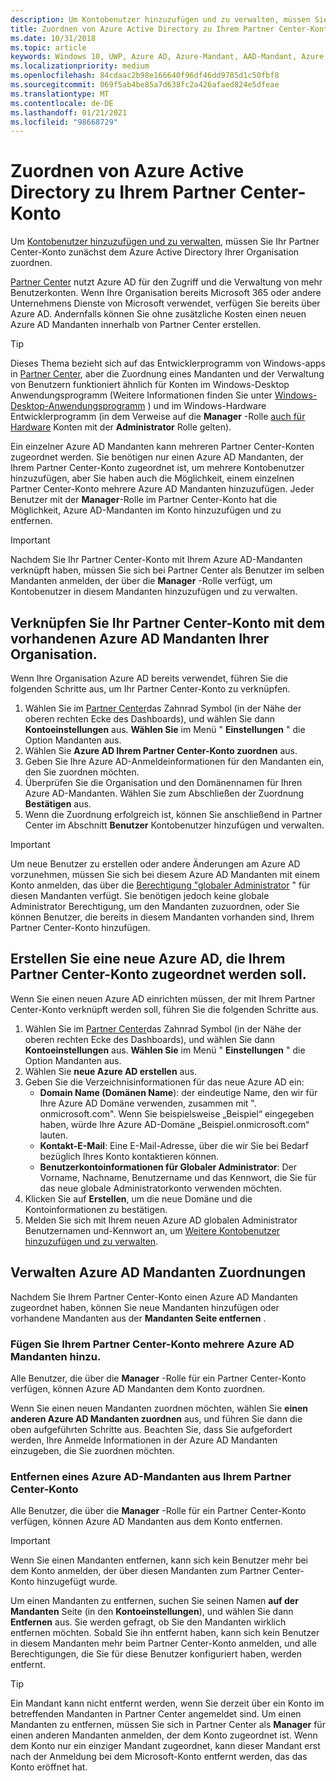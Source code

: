 ```yaml
---
description: Um Kontobenutzer hinzuzufügen und zu verwalten, müssen Sie Ihr Partner Center-Konto zunächst dem Azure Active Directory Ihrer Organisation zuordnen.
title: Zuordnen von Azure Active Directory zu Ihrem Partner Center-Konto
ms.date: 10/31/2018
ms.topic: article
keywords: Windows 10, UWP, Azure AD, Azure-Mandant, AAD-Mandant, Azure AD-Mandant, Mandanten Verwaltung, Mandanten
ms.localizationpriority: medium
ms.openlocfilehash: 84cdaac2b98e166640f96df46dd9785d1c50fbf8
ms.sourcegitcommit: 069f5ab4be85a7d638fc2a426afaed824e5dfeae
ms.translationtype: MT
ms.contentlocale: de-DE
ms.lasthandoff: 01/21/2021
ms.locfileid: "98668729"
---
```

# <a name="associate-azure-active-directory-with-your-partner-center-account"></a>Zuordnen von Azure Active Directory zu Ihrem Partner Center-Konto

Um [Kontobenutzer hinzuzufügen und zu verwalten](add-users-groups-and-azure-ad-applications.md), müssen Sie Ihr Partner Center-Konto zunächst dem Azure Active Directory Ihrer Organisation zuordnen. 

[Partner Center](https://partner.microsoft.com/dashboard) nutzt Azure AD für den Zugriff und die Verwaltung von mehr Benutzerkonten. Wenn Ihre Organisation bereits Microsoft 365 oder andere Unternehmens Dienste von Microsoft verwendet, verfügen Sie bereits über Azure AD. Andernfalls können Sie ohne zusätzliche Kosten einen neuen Azure AD Mandanten innerhalb von Partner Center erstellen.

> [!TIP]
> Dieses Thema bezieht sich auf das Entwicklerprogramm von Windows-apps in [Partner Center](https://partner.microsoft.com/dashboard), aber die Zuordnung eines Mandanten und der Verwaltung von Benutzern funktioniert ähnlich für Konten im Windows-Desktop Anwendungsprogramm (Weitere Informationen finden Sie unter [Windows-Desktop-Anwendungsprogramm](/windows/desktop/appxpkg/windows-desktop-application-program#add-and-manage-account-users) ) und im Windows-Hardware Entwicklerprogramm (in dem Verweise auf die **Manager** -Rolle [auch für Hardware](/windows-hardware/drivers/dashboard/dashboard-administration) Konten mit der **Administrator** Rolle gelten).

Ein einzelner Azure AD Mandanten kann mehreren Partner Center-Konten zugeordnet werden. Sie benötigen nur einen Azure AD Mandanten, der Ihrem Partner Center-Konto zugeordnet ist, um mehrere Kontobenutzer hinzuzufügen, aber Sie haben auch die Möglichkeit, einem einzelnen Partner Center-Konto mehrere Azure AD Mandanten hinzuzufügen. Jeder Benutzer mit der **Manager**-Rolle im Partner Center-Konto hat die Möglichkeit, Azure AD-Mandanten im Konto hinzuzufügen und zu entfernen.

> [!IMPORTANT]
> Nachdem Sie Ihr Partner Center-Konto mit Ihrem Azure AD-Mandanten verknüpft haben, müssen Sie sich bei Partner Center als Benutzer im selben Mandanten anmelden, der über die **Manager** -Rolle verfügt, um Kontobenutzer in diesem Mandanten hinzuzufügen und zu verwalten.


## <a name="associate-your-partner-center-account-with-your-organizations-existing-azure-ad-tenant"></a>Verknüpfen Sie Ihr Partner Center-Konto mit dem vorhandenen Azure AD Mandanten Ihrer Organisation.

Wenn Ihre Organisation Azure AD bereits verwendet, führen Sie die folgenden Schritte aus, um Ihr Partner Center-Konto zu verknüpfen.

1.  Wählen Sie im [Partner Center](https://partner.microsoft.com/dashboard)das Zahnrad Symbol (in der Nähe der oberen rechten Ecke des Dashboards), und wählen Sie dann **Kontoeinstellungen** aus. **Wählen Sie** im Menü " **Einstellungen** " die Option Mandanten aus.
2.  Wählen Sie **Azure AD Ihrem Partner Center-Konto zuordnen** aus.
3.  Geben Sie Ihre Azure AD-Anmeldeinformationen für den Mandanten ein, den Sie zuordnen möchten.
4.  Überprüfen Sie die Organisation und den Domänennamen für Ihren Azure AD-Mandanten. Wählen Sie zum Abschließen der Zuordnung **Bestätigen** aus.
5.  Wenn die Zuordnung erfolgreich ist, können Sie anschließend in Partner Center im Abschnitt **Benutzer** Kontobenutzer hinzufügen und verwalten.

> [!IMPORTANT]
> Um neue Benutzer zu erstellen oder andere Änderungen am Azure AD vorzunehmen, müssen Sie sich bei diesem Azure AD Mandanten mit einem Konto anmelden, das über die [Berechtigung "globaler Administrator](/azure/active-directory/users-groups-roles/directory-assign-admin-roles) " für diesen Mandanten verfügt. Sie benötigen jedoch keine globale Administrator Berechtigung, um den Mandanten zuzuordnen, oder Sie können Benutzer, die bereits in diesem Mandanten vorhanden sind, Ihrem Partner Center-Konto hinzufügen.


## <a name="create-a-brand-new-azure-ad-to-associate-with-your-partner-center-account"></a>Erstellen Sie eine neue Azure AD, die Ihrem Partner Center-Konto zugeordnet werden soll.

Wenn Sie einen neuen Azure AD einrichten müssen, der mit Ihrem Partner Center-Konto verknüpft werden soll, führen Sie die folgenden Schritte aus.

1.  Wählen Sie im [Partner Center](https://partner.microsoft.com/dashboard)das Zahnrad Symbol (in der Nähe der oberen rechten Ecke des Dashboards), und wählen Sie dann **Kontoeinstellungen** aus. **Wählen Sie** im Menü " **Einstellungen** " die Option Mandanten aus.
2.  Wählen Sie **neue Azure AD erstellen** aus.
3.  Geben Sie die Verzeichnisinformationen für das neue Azure AD ein:
    - **Domain Name (Domänen Name**): der eindeutige Name, den wir für Ihre Azure AD Domäne verwenden, zusammen mit ". onmicrosoft.com". Wenn Sie beispielsweise „Beispiel“ eingegeben haben, würde Ihre Azure AD-Domäne „Beispiel.onmicrosoft.com“ lauten.
    - **Kontakt-E-Mail**: Eine E-Mail-Adresse, über die wir Sie bei Bedarf bezüglich Ihres Konto kontaktieren können.
    - **Benutzerkontoinformationen für Globaler Administrator**: Der Vorname, Nachname, Benutzername und das Kennwort, die Sie für das neue globale Administratorkonto verwenden möchten.
4.  Klicken Sie auf **Erstellen**, um die neue Domäne und die Kontoinformationen zu bestätigen.
5.  Melden Sie sich mit Ihrem neuen Azure AD globalen Administrator Benutzernamen und-Kennwort an, um [Weitere Kontobenutzer hinzuzufügen und zu verwalten](add-users-groups-and-azure-ad-applications.md).


## <a name="manage-azure-ad-tenant-associations"></a>Verwalten Azure AD Mandanten Zuordnungen

Nachdem Sie Ihrem Partner Center-Konto einen Azure AD Mandanten zugeordnet haben, können Sie neue Mandanten hinzufügen oder vorhandene Mandanten aus der **Mandanten Seite entfernen** .


### <a name="add-multiple-azure-ad-tenants-to-your-partner-center-account"></a>Fügen Sie Ihrem Partner Center-Konto mehrere Azure AD Mandanten hinzu.

Alle Benutzer, die über die **Manager** -Rolle für ein Partner Center-Konto verfügen, können Azure AD Mandanten dem Konto zuordnen.

Wenn Sie einen neuen Mandanten zuordnen möchten, wählen Sie **einen anderen Azure AD Mandanten zuordnen** aus, und führen Sie dann die oben aufgeführten Schritte aus. Beachten Sie, dass Sie aufgefordert werden, Ihre Anmelde Informationen in der Azure AD Mandanten einzugeben, die Sie zuordnen möchten.


### <a name="remove-an-azure-ad-tenant-from-your-partner-center-account"></a>Entfernen eines Azure AD-Mandanten aus Ihrem Partner Center-Konto

Alle Benutzer, die über die **Manager** -Rolle für ein Partner Center-Konto verfügen, können Azure AD Mandanten aus dem Konto entfernen.

> [!IMPORTANT]
> Wenn Sie einen Mandanten entfernen, kann sich kein Benutzer mehr bei dem Konto anmelden, der über diesen Mandanten zum Partner Center-Konto hinzugefügt wurde. 

Um einen Mandanten zu entfernen, suchen Sie seinen Namen **auf der Mandanten** Seite (in den **Kontoeinstellungen**), und wählen Sie dann **Entfernen** aus. Sie werden gefragt, ob Sie den Mandanten wirklich entfernen möchten. Sobald Sie ihn entfernt haben, kann sich kein Benutzer in diesem Mandanten mehr beim Partner Center-Konto anmelden, und alle Berechtigungen, die Sie für diese Benutzer konfiguriert haben, werden entfernt.

> [!TIP]
> Ein Mandant kann nicht entfernt werden, wenn Sie derzeit über ein Konto im betreffenden Mandanten in Partner Center angemeldet sind. Um einen Mandanten zu entfernen, müssen Sie sich in Partner Center als **Manager** für einen anderen Mandanten anmelden, der dem Konto zugeordnet ist. Wenn dem Konto nur ein einziger Mandant zugeordnet, kann dieser Mandant erst nach der Anmeldung bei dem Microsoft-Konto entfernt werden, das das Konto eröffnet hat.
